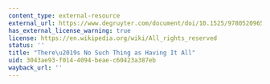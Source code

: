 ```yaml
---
content_type: external-resource
external_url: https://www.degruyter.com/document/doi/10.1525/9780520965188-005/html?lang=en
has_external_license_warning: true
license: https://en.wikipedia.org/wiki/All_rights_reserved
status: ''
title: "There\u2019s No Such Thing as Having It All"
uid: 3043ae93-f014-4094-beae-c60423a387eb
wayback_url: ''
---
```

